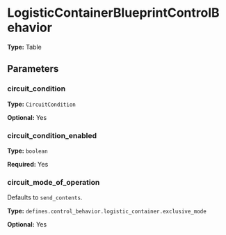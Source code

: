 # LogisticContainerBlueprintControlBehavior

**Type:** Table

## Parameters

### circuit_condition

**Type:** `CircuitCondition`

**Optional:** Yes

### circuit_condition_enabled

**Type:** `boolean`

**Required:** Yes

### circuit_mode_of_operation

Defaults to `send_contents`.

**Type:** `defines.control_behavior.logistic_container.exclusive_mode`

**Optional:** Yes

